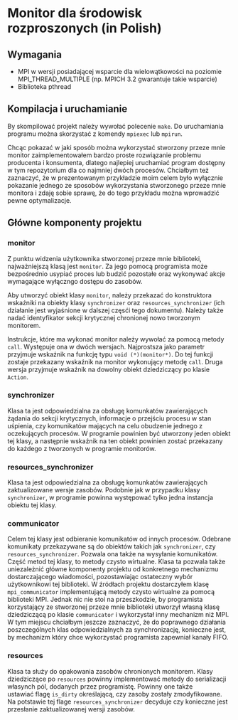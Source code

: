 # Monitor dla środowisk rozproszonych (in Polish) #

## Wymagania ##

* MPI w wersji posiadającej wsparcie dla wielowątkowości na poziomie MPI_THREAD_MULTIPLE (np. MPICH 3.2 gwarantuje takie wsparcie)
* Biblioteka pthread

## Kompilacja i uruchamianie ##

By skompilować projekt należy wywołać polecenie `make`. Do uruchamiania programu można skorzystać z komendy `mpiexec` lub `mpirun`. 

Chcąc pokazać w jaki sposób można wykorzystać stworzony przeze mnie monitor zaimplementowałem bardzo proste rozwiązanie problemu producenta i konsumenta, dlatego najlepiej uruchamiać program dostępny w tym repozytorium dla co najmniej dwóch procesów.
Chciałbym też zaznaczyć, że w prezentowanym przykładzie moim celem było wyłącznie pokazanie jednego ze sposobów wykorzystania stworzonego przeze mnie monitora i zdaję sobie sprawę, że do tego przykładu można wprowadzić pewne optymalizacje.

## Główne komponenty projektu ##

### monitor ###
Z punktu widzenia użytkownika stworzonej przeze mnie biblioteki, najważniejszą klasą jest `monitor`. Za jego pomocą programista może bezpośrednio usypiać proces lub budzić pozostałe oraz wykonywać akcje wymagające wyłączngo dostępu do zasobów. 

Aby utworzyć obiekt klasy `monitor`, należy przekazać do konstruktora wskaźniki na obiekty klasy `synchronizer` oraz `resources_synchronizer` (ich działanie jest wyjaśnione w dalszej częsći tego dokumentu). Należy także nadać identyfikator sekcji krytycznej chronionej nowo tworzonym monitorem. 

Instrukcje, które ma wykonać monitor należy wywołać za pomocą metody `call`. Występuje ona w dwóch wersjach.
Najprostsza jako parametr przyjmuje wskaźnik na funkcję typu `void (*)(monitor*)`. Do tej funkcji zostaje przekazany wskaźnik na monitor wykonujący metodę `call`. 
Druga wersja przyjmuje wskaźnik na dowolny obiekt dziedziczący po klasie `Action`.

### synchronizer ###
Klasa ta jest odpowiedzialna za obsługę komunkatów zawierających żądania do sekcji krytycznych, informacje o przejściu procesu w stan uśpienia, czy komunikatów mających na celu obudzenie jednego z oczekujących procesów.
W programie powinien być utworzony jeden obiekt tej klasy, a następnie wskaźnik na ten obiekt powinien zostać przekazany do każdego z tworzonych w programie monitorów.


### resources_synchronizer ###
Klasa ta jest odpowiedzialna za obsługę komunkatów zawierających zaktualizowane wersje zasobów. Podobnie jak w przypadku klasy `synchronizer`, w programie powinna występować tylko jedna instancja obiektu tej klasy.

### communicator ###
Celem tej klasy jest odbieranie komunikatów od innych procesów. Odebrane komunikaty przekazywane są do obiektów takich jak `synchronizer`, czy `resources_synchronizer`. Pozwala ona także na wysyłanie komunikatów. Część metod tej klasy, to metody czysto wirtualne. Klasa ta pozwala także uniezależnić główne komponenty projektu od konkretnego mechanizmu dostarczającego wiadomości, pozostawiając ostateczny wybór użytkownikowi tej biblioteki. W źródłach projektu dostarczyłem klasę `mpi_communicator` implementującą metody czysto wirtualne za pomocą biblioteki MPI. Jednak nic nie stoi na przeszkodzie, by programista korzystający ze stworzonej przeze mnie biblioteki utworzył własną klasę dziedziczącą po klasie `communicator` i wykorzystał inny mechanizm niż MPI. 
W tym miejscu chciałbym jeszcze zaznaczyć, że do poprawnego działania poszczególnych klas odpowiedzialnych za synchronizację, konieczne jest, by mechanizm który chce wykorzystać programista zapewniał kanały FIFO.

### resources ###
Klasa ta służy do opakowania zasobów chronionych monitorem. Klasy dziedziczące po `resources` powinny implementować metody do serializacji własynch pól, dodanych przez programistę. Powinny one także ustawiać flagę `is_dirty` określającą, czy zasoby zostały zmodyfikowane. Na potstawie tej flage `resources_synchronizer` decyduje czy konieczne jest przesłanie zaktualizowanej wersji zasobów.